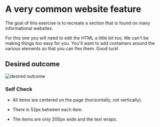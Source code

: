 # A very common website feature

The goal of this exercise is to recreate a section that is found on many informational websites.

For this one you will need to edit the HTML a little bit too. We can't be making things _too_ easy for you. You'll want to add containers around the various elements so that you can flex them. Good luck!

## Desired outcome

![desired outcome](./desired-outcome.png)

### Self Check

- All items are centered on the page (horizontally, not vertically).
<!-- - The title is centered on the page.  -->
<!-- - There is 32px between the title and the 'items.' -->
- There is 52px between each item.
<!-- - The items are arranged horizontally on the page. -->
- The items are only 200px wide and the text wraps.
<!-- - The item text is centered. -->
